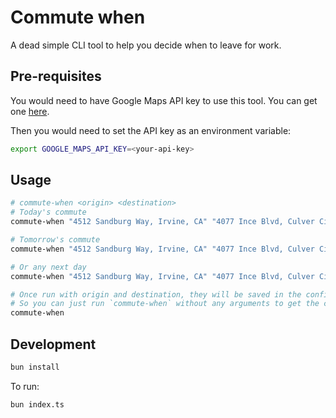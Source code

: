 # Commute when

A dead simple CLI tool to help you decide when to leave for work.

## Pre-requisites

You would need to have Google Maps API key to use this tool. You can get one [here](https://developers.google.com/maps/documentation/directions/get-api-key).

Then you would need to set the API key as an environment variable:

```bash
export GOOGLE_MAPS_API_KEY=<your-api-key>
```

## Usage

```bash
# commute-when <origin> <destination>
# Today's commute
commute-when "4512 Sandburg Way, Irvine, CA" "4077 Ince Blvd, Culver City, CA 90232"

# Tomorrow's commute
commute-when "4512 Sandburg Way, Irvine, CA" "4077 Ince Blvd, Culver City, CA 90232" --tomorrow

# Or any next day
commute-when "4512 Sandburg Way, Irvine, CA" "4077 Ince Blvd, Culver City, CA 90232" --next-wednesday

# Once run with origin and destination, they will be saved in the config file at ~/.config/commute.json
# So you can just run `commute-when` without any arguments to get the commute time of today
commute-when

```

## Development

```bash
bun install
```

To run:

```bash
bun index.ts
```
